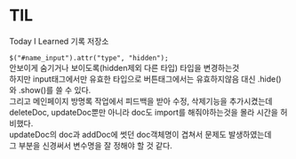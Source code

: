 # TIL
Today I Learned 기록 저장소

```$("#name_input").attr("type", "hidden");```  
안보이게 숨기거나 보이도록(hidden제외 다른 타입) 타입을 변경하는것  
하지만 input태그에서만 유효한 타입으로 버튼태그에서는 유효하지않음
대신 .hide() 와 .show()를 쓸 수 있다.  
그리고 메인페이지 방명록 작업에서 피드백을 받아 수정, 삭제기능을 추가시켰는데  
deleteDoc, updateDoc뿐만 아니라 doc도 import를 해줘야하는것을 몰라 시간을 허비했다.  
updateDoc의 doc과 addDoc에 썻던 doc객체명이 겹쳐서 문제도 발생하였는데  
그 부분을 신경써서 변수명을 잘 정해야 할 것 같다.